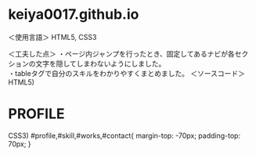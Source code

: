 # keiya0017.github.io
＜使用言語＞
HTML5, CSS3

＜工夫した点＞
・ページ内ジャンプを行ったとき、固定してあるナビが各セクションの文字を隠してしまわないようにしました。         
・tableタグで自分のスキルをわかりやすくまとめました。
＜ソースコード＞
HTML5)
<h1 class="section-title" id="profile">PROFILE</h1>

CSS3)
#profile,#skill,#works,#contact{
  margin-top: -70px;
  padding-top: 70px;
}
